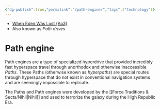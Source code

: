 ```yaml
---
{"dg-publish":true,"permalink":"/path-engine/","tags":["technology"]}
---
```


- [When Eden Was Lost (Ao3)](https://archiveofourown.org/works/19334440/chapters/45992584)
- Also known as *Path drives*
# Path engine

Path engines are a type of specialized hyperdrive that provided incredibly fast hyperspace travel through unorthodox and otherwise inaccessible *Paths*. These Paths (otherwise known as *hyperpaths*) are special routes through hyperspace that do not exist in conventional navigation systems and are seemingly impossible to replicate. 

The Paths and Path engines were developed by the [[Force Traditions & Sects/Nihil\|Nihil]] and used to terrorize the galaxy during the High Republic Era. 


